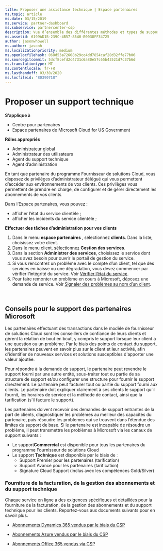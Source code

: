 ```yaml
---
title: Proposer une assistance technique | Espace partenaires
ms.topic: article
ms.date: 03/15/2019
ms.service: partner-dashboard
ms.subservice: partnercenter-csp
description: Vue d’ensemble des différentes méthodes et types de support technique que vous pouvez proposer à vos clients.
ms.assetid: 6199AD1B-239C-4B57-8540-E0038FF34725
author: jasonwhowell
ms.author: jasonh
ms.localizationpriority: medium
ms.openlocfilehash: 068d53a72608b29cc4dd7854caf20d32ffe77b06
ms.sourcegitcommit: 5dcf8cefd2c4731c6a80e57c65b43521d7c37b6d
ms.translationtype: MT
ms.contentlocale: fr-FR
ms.lasthandoff: 03/30/2020
ms.locfileid: "80390718"
---
```

# <a name="provide-technical-support"></a>Proposer un support technique

**S’applique à**

-  Centre pour partenaires
-  Espace partenaires de Microsoft Cloud for US Government

**Rôles appropriés**
-   Administrateur global
-   Administrateur des utilisateurs
-   Agent du support technique
-   Agent d’administration

En tant que partenaire du programme Fournisseur de solutions Cloud, vous disposez de privilèges d’administrateur délégué qui vous permettent d’accéder aux environnements de vos clients. Ces privilèges vous permettent de prendre en charge, de configurer et de gérer directement les abonnements de vos clients.

Dans l’Espace partenaires, vous pouvez&nbsp;:

-   afficher l’état du service clientèle ;
-   afficher les incidents du service clientèle ;

**Effectuer des tâches d’administration pour vos clients**

1.  Dans le menu **espace partenaires** , sélectionnez **clients**. Dans la liste, choisissez votre client.
2.  Dans le menu client, sélectionnez **Gestion des services**.
3.  Dans la section **Administrer des services**, choisissez le service dont vous avez besoin pour ouvrir le portail de gestion du service.
4.  Si vous rencontrez un problème avec le compte d’un client, tel que des services en baisse ou une dégradation, vous devez commencer par vérifier l’intégrité du service. Voir [Vérifier l’état du service](check-service-health.md).
5.  Pour faire remonter un problème en cours à Microsoft, déposez une demande de service. Voir [Signaler des problèmes au nom d’un client](report-problems-on-behalf-of-a-customer.md).

 
## <a name="microsoft-partner-support-guidance"></a>Conseils pour le support des partenaires Microsoft

Les partenaires effectuant des transactions dans le modèle de fournisseur de solutions Cloud sont les conseillers de confiance de leurs clients et gèrent la relation de bout en bout, y compris le support lorsque leur client a une question ou un problème. Par le biais des points de contact du support, les partenaires peuvent en savoir plus sur le client et leur activité, afin d'identifier de nouveaux services et solutions susceptibles d'apporter une valeur ajoutée.

Pour répondre à la demande de support, le partenaire peut revendre le support fourni par une autre entité, sous-traiter tout ou partie de sa structure de support et/ou configurer une structure pour fournir le support directement.  Le partenaire peut facturer tout ou partie du support fourni aux clients. Le partenaire doit expliquer clairement à ses clients le support qu’il fournit, les horaires de service et la méthode de contact, ainsi que la tarification (s'il facture le support). 

Les partenaires doivent recevoir des demandes de support entrantes de la part de clients, diagnostiquer les problèmes au meilleur des capacités du partenaire, puis résoudre les problèmes qui se trouvent dans l’étendue des limites du support de base. Si le partenaire est incapable de résoudre un problème, il peut transmettre les problèmes à Microsoft via les canaux de support suivants :

- Le support**Commercial** est disponible pour tous les partenaires du programme Fournisseur de solutions Cloud
-   Le support **Technique** est disponible par le biais de :
    -   Support Premier pour les partenaires (tarification)
    -   Support Avancé pour les partenaires (tarification)
    -   Signature Cloud Support (inclus avec les compétences Gold/Silver)

### <a name="providing-billing-subscription-management-and-technical-support"></a>Fourniture de la facturation, de la gestion des abonnements et du support technique 

Chaque service en ligne a des exigences spécifiques et détaillées pour la fourniture de la facturation, de la gestion des abonnements et du support technique pour les clients. Reportez-vous aux documents suivants pour en savoir plus.

-   [Abonnements Dynamics 365 vendus par le biais du CSP](https://www.microsoftpartnercommunity.com/t5/CSP/Microsoft-Partner-Support-Guidance/m-p/5262#M30)

-   [Abonnements Azure vendus par le biais du CSP](https://www.microsoftpartnercommunity.com/t5/CSP/Microsoft-Partner-Support-Guidance/m-p/5263#M31)

-   [Abonnements Office 365 vendus via CSP](https://www.microsoftpartnercommunity.com/t5/CSP/Microsoft-Partner-Support-Guidance/m-p/5264#M32)
 



